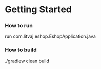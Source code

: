 # Getting Started

### How to run
run com.litvaj.eshop.EshopApplication.java

### How to build 
./gradlew clean build
